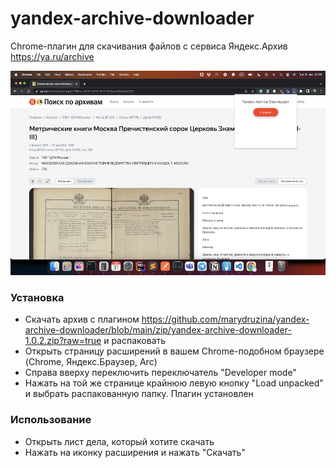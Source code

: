 # yandex-archive-downloader

Chrome-плагин для скачивания файлов с сервиса Яндекс.Архив https://ya.ru/archive

![screenshoot](https://github.com/marydruzina/yandex-archive-downloader/blob/main/screenshoot.png)

### Установка
* Скачать архив с плагином https://github.com/marydruzina/yandex-archive-downloader/blob/main/zip/yandex-archive-downloader-1.0.2.zip?raw=true и распаковать
* Открыть страницу расширений в вашем Chrome-подобном браузере (Chrome, Яндекс.Браузер, Arc)
* Справа вверху переключить переключатель "Developer mode"
* Нажать на той же странице крайнюю левую кнопку "Load unpacked" и выбрать распакованную папку. Плагин установлен

### Использование
* Открыть лист дела, который хотите скачать
* Нажать на иконку расширения и нажать "Скачать"

